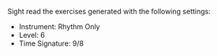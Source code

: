 Sight read the exercises generated with the following settings:

- Instrument: Rhythm Only
- Level: 6
- Time Signature: 9/8